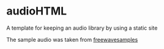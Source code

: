 # audioHTML
A template for keeping an audio library by using a static site

The sample audio was taken from [freewavesamples](https://freewavesamples.com/)
